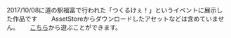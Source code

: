 2017/10/08に道の駅福富で行われた「つくるけぇ！」というイベントに展示した作品です　　
AssetStoreからダウンロードしたアセットなどは含めていません。　　
[こちら](https://unityroom.com/games/kuttsukuk)から遊ぶことができます。　　
